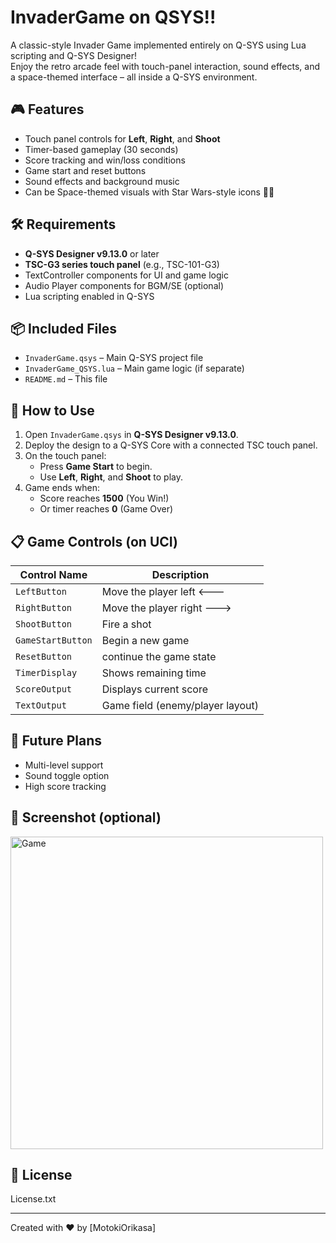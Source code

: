 # InvaderGame on QSYS!!

A classic-style Invader Game implemented entirely on Q-SYS using Lua scripting and Q-SYS Designer!  
Enjoy the retro arcade feel with touch-panel interaction, sound effects, and a space-themed interface – all inside a Q-SYS environment.

## 🎮 Features

- Touch panel controls for **Left**, **Right**, and **Shoot**
- Timer-based gameplay (30 seconds)
- Score tracking and win/loss conditions
- Game start and reset buttons
- Sound effects and background music
- Can be Space-themed visuals with Star Wars-style icons 👾🐸

## 🛠 Requirements

- **Q-SYS Designer v9.13.0** or later
- **TSC-G3 series touch panel** (e.g., TSC-101-G3)
- TextController components for UI and game logic
- Audio Player components for BGM/SE (optional)
- Lua scripting enabled in Q-SYS

## 📦 Included Files

- `InvaderGame.qsys` – Main Q-SYS project file
- `InvaderGame_QSYS.lua` – Main game logic (if separate)
- `README.md` – This file

## 🔧 How to Use

1. Open `InvaderGame.qsys` in **Q-SYS Designer v9.13.0**.
2. Deploy the design to a Q-SYS Core with a connected TSC touch panel.
3. On the touch panel:
   - Press **Game Start** to begin.
   - Use **Left**, **Right**, and **Shoot** to play.
4. Game ends when:
   - Score reaches **1500** (You Win!)
   - Or timer reaches **0** (Game Over)

## 📋 Game Controls (on UCI)

| Control Name     | Description                      |
|------------------|----------------------------------|
| `LeftButton`     | Move the player left 🡐          |
| `RightButton`    | Move the player right 🡒         |
| `ShootButton`    | Fire a shot                      |
| `GameStartButton`| Begin a new game                 |
| `ResetButton`    | continue the game state             |
| `TimerDisplay`   | Shows remaining time             |
| `ScoreOutput`    | Displays current score           |
| `TextOutput`     | Game field (enemy/player layout) |

## 🚀 Future Plans

- Multi-level support
- Sound toggle option
- High score tracking

## 📸 Screenshot (optional)
<img width="500" alt="Game" src="https://github.com/user-attachments/assets/a922fc5f-4dcd-425b-a4bb-985e7090679c" />


## 📄 License

License.txt

---

Created with ❤️ by [MotokiOrikasa]

